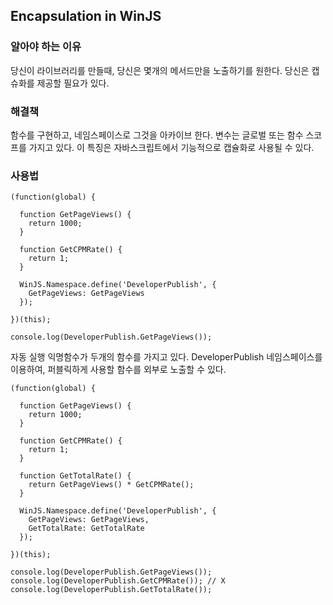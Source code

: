 ## Encapsulation in WinJS

### 알아야 하는 이유

당신이 라이브러리를 만들때, 당신은 몇개의 메서드만을 노출하기를 원한다. 당신은 캡슈화를 제공할 필요가 있다.

### 해결책

함수를 구현하고, 네임스페이스로 그것을 아카이브 한다. 변수는 글로벌 또는 함수 스코프를 가지고 있다. 이 특징은 자바스크립트에서 기능적으로 캡슐화로 사용될 수 있다.

### 사용법

```
(function(global) {

  function GetPageViews() {
    return 1000;
  }
  
  function GetCPMRate() {
    return 1;
  }
  
  WinJS.Namespace.define('DeveloperPublish', {
    GetPageViews: GetPageViews
  });

})(this);

console.log(DeveloperPublish.GetPageViews());
```

자동 실행 익명함수가 두개의 함수를 가지고 있다.
DeveloperPublish 네임스페이스를 이용하여, 퍼블릭하게 사용할 함수를 외부로 노출할 수 있다.

```
(function(global) {

  function GetPageViews() {
    return 1000;
  }
  
  function GetCPMRate() {
    return 1;
  }
  
  function GetTotalRate() {
    return GetPageViews() * GetCPMRate();
  }
  
  WinJS.Namespace.define('DeveloperPublish', {
    GetPageViews: GetPageViews,
    GetTotalRate: GetTotalRate
  });

})(this);

console.log(DeveloperPublish.GetPageViews());
console.log(DeveloperPublish.GetCPMRate()); // X
console.log(DeveloperPublish.GetTotalRate());
```